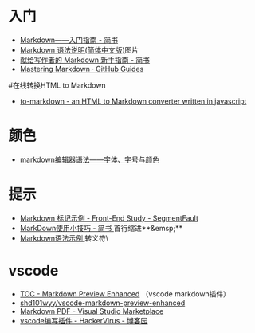 # 入门

- [Markdown——入门指南 - 简书](http://www.jianshu.com/p/1e402922ee32/)
- [Markdown 语法说明(简体中文版)](http://wowubuntu.com/markdown/)图片
- [献给写作者的 Markdown 新手指南 - 简书](http://www.jianshu.com/p/q81RER)
- [Mastering Markdown · GitHub Guides](https://guides.github.com/features/mastering-markdown/)

#在线转换HTML to Markdown
- [to-markdown - an HTML to Markdown converter written in javascript ](https://domchristie.github.io/to-markdown/)

# 颜色

*   [markdown编辑器语法——字体、字号与颜色](http://mbzx.github.io/2015/09/21/md-light/)

# 提示

- [Markdown 标记示例 - Front-End Study - SegmentFault](https://segmentfault.com/a/1190000003930804)
- [MarkDown使用小技巧 - 简书 ](http://www.jianshu.com/p/9d94660a96f1)首行缩进**\&emsp;**
- [Markdown语法示例 ](http://equation85.github.io/blog/markdown-examples/)转义符\\



# vscode

*   [TOC - Markdown Preview Enhanced](https://shd101wyy.github.io/markdown-preview-enhanced/#/toc) （vscode markdown插件）
*   [shd101wyy/vscode-markdown-preview-enhanced](https://github.com/shd101wyy/vscode-markdown-preview-enhanced)
*   [Markdown PDF - Visual Studio Marketplace](https://marketplace.visualstudio.com/items?itemName=yzane.markdown-pdf)
*   [vscode编写插件 - HackerVirus - 博客园](http://www.cnblogs.com/Leo_wl/p/5507589.html)